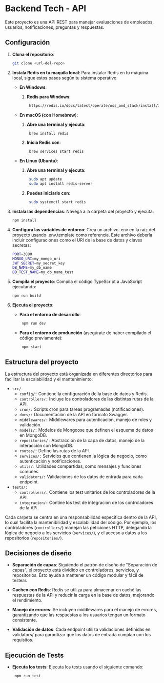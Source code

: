 # Backend Tech - API

Este proyecto es una API REST para manejar evaluaciones de empleados, usuarios, notificaciones, preguntas y respuestas.

## Configuración

1. **Clona el repositorio**:
   ```bash
   git clone <url-del-repo>
   ```
2. **Instala Redis en tu maquila local**: Para instalar Redis en tu máquina local, sigue estos pasos según tu sistema operativo:

   * **En Windows**:

     1. **Redis para Windows**:
           ```bash
            https://redis.io/docs/latest/operate/oss_and_stack/install/install-redis/install-redis-on-windows/
           ```
   * **En macOS (con Homebrew)**:
     1. **Abre una terminal y ejecuta**:
           ```bash
            brew install redis
           ```
     2. **Inicia Redis con**:
           ```bash
            brew services start redis
           ```
   * **En Linux (Ubuntu)**:
     1. **Abre una terminal y ejecuta**:
           ```bash
            sudo apt update
            sudo apt install redis-server
           ```
     2. **Puedes iniciarlo con**:
           ```bash
            sudo systemctl start redis
           ```

3. **Instala las dependencias**: Navega a la carpeta del proyecto y ejecuta:
   ```bash
   npm install
   ```

4. **Configura las variables de entorno**: Crea un archivo .env en la raíz del proyecto usando .env.template como referencia. Este archivo debería incluir configuraciones como el URI de la base de datos y claves secretas:
   ```bash
   PORT=3000
   MONGO_URI=my_mongo_uri
   JWT_SECRET=my_secret_key
   DB_NAME=my_db_name
   DB_TEST_NAME=my_db_name_test
   ```

5. **Compila el proyecto**: Compila el código TypeScript a JavaScript ejecutando:
   ```bash
   npm run build
   ```
6. **Ejecuta el proyecto**:
   - **Para el entorno de desarrollo**:
     ```bash
      npm run dev
     ```
   - **Para el entorno de producción** (asegúrate de haber compilado el código previamente):
     ```bash
      npm start
     ```

## Estructura del proyecto

La estructura del proyecto está organizada en diferentes directorios para facilitar la escalabilidad y el mantenimiento:

* `src/`
  * `config/:` Contiene la configuración de la base de datos y Redis.
  * `controllers/:` Incluye los controladores de las distintas rutas de la API.
  * `cron/:` Scripts cron para tareas programadas (notificaciones).
  * `docs/:` Documentación de la API en formato Swagger.
  * `middlewares/:` Middlewares para autenticación, manejo de roles y validación.
  * `models/:` Modelos de Mongoose que definen el esquema de datos en MongoDB.
  * `repositories/:` Abstracción de la capa de datos, manejo de la interacción con MongoDB.
  * `routes/:` Define las rutas de la API.
  * `services/:` Servicios que contienen la lógica de negocio, como autenticación y notificaciones.
  * `utils/:` Utilidades compartidas, como mensajes y funciones comunes.
  * `validators/:` Validaciones de los datos de entrada para cada endpoint.
* `tests/:`
  * `controllers/:` Contiene los test unitarios de los controladores de la API.
  * `integracion/:` Contine los test de integracion de los controladores de la API.

Cada carpeta se centra en una responsabilidad específica dentro de la API, lo cual facilita la mantenibilidad y escalabilidad del código. Por ejemplo, los controladores (`controllers/`) manejan las peticiones HTTP, delegando la lógica de negocio a los servicios (`services/`), y el acceso a datos a los repositorios (`repositories/`).

## Decisiones de diseño

* **Separación de capas**: Siguiendo el patrón de diseño de "Separación de capas", el proyecto está dividido en controladores, servicios, y repositorios. Esto ayuda a mantener un código modular y fácil de testear.

* **Cacheo con Redis**: Redis se utiliza para almacenar en caché las respuestas de la API y reducir la carga en la base de datos, mejorando el rendimiento.

* **Manejo de errores**: Se incluyen middlewares para el manejo de errores, garantizando que las respuestas a los usuarios tengan un formato consistente.

* **Validación de datos**: Cada endpoint utiliza validaciones definidas en validators/ para garantizar que los datos de entrada cumplan con los requisitos.


## Ejecución de Tests

* **Ejecuta los tests**: Ejecuta los tests usando el siguiente comando:
     ```bash
      npm run test
     ```

